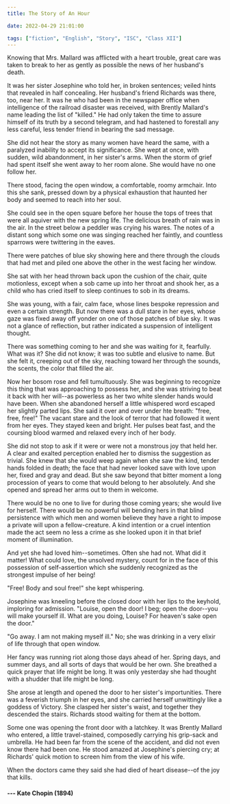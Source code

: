```yaml
---
title: The Story of An Hour

date: 2022-04-29 21:01:00

tags: ["fiction", "English", "Story", "ISC", "Class XII"]
---
```


Knowing that Mrs. Mallard was afflicted with a heart trouble, great care was taken to break to her as gently as possible the news of her husband's death.

It was her sister Josephine who told her, in broken sentences; veiled hints that revealed in half concealing. Her husband's friend Richards was there, too, near her. It was he who had been in the newspaper office when intelligence of the railroad disaster was received, with Brently Mallard's name leading the list of "killed." He had only taken the time to assure himself of its truth by a second telegram, and had hastened to forestall any less careful, less tender friend in bearing the sad message.

She did not hear the story as many women have heard the same, with a paralyzed inability to accept its significance. She wept at once, with sudden, wild abandonment, in her sister's arms. When the storm of grief had spent itself she went away to her room alone. She would have no one follow her.

There stood, facing the open window, a comfortable, roomy armchair. Into this she sank, pressed down by a physical exhaustion that haunted her body and seemed to reach into her soul.

She could see in the open square before her house the tops of trees that were all aquiver with the new spring life. The delicious breath of rain was in the air. In the street below a peddler was crying his wares. The notes of a distant song which some one was singing reached her faintly, and countless sparrows were twittering in the eaves.

There were patches of blue sky showing here and there through the clouds that had met and piled one above the other in the west facing her window.

She sat with her head thrown back upon the cushion of the chair, quite motionless, except when a sob came up into her throat and shook her, as a child who has cried itself to sleep continues to sob in its dreams.

She was young, with a fair, calm face, whose lines bespoke repression and even a certain strength. But now there was a dull stare in her eyes, whose gaze was fixed away off yonder on one of those patches of blue sky. It was not a glance of reflection, but rather indicated a suspension of intelligent thought.

There was something coming to her and she was waiting for it, fearfully. What was it? She did not know; it was too subtle and elusive to name. But she felt it, creeping out of the sky, reaching toward her through the sounds, the scents, the color that filled the air.

Now her bosom rose and fell tumultuously. She was beginning to recognize this thing that was approaching to possess her, and she was striving to beat it back with her will--as powerless as her two white slender hands would have been. When she abandoned herself a little whispered word escaped her slightly parted lips. She said it over and over under hte breath: "free, free, free!" The vacant stare and the look of terror that had followed it went from her eyes. They stayed keen and bright. Her pulses beat fast, and the coursing blood warmed and relaxed every inch of her body.

She did not stop to ask if it were or were not a monstrous joy that held her. A clear and exalted perception enabled her to dismiss the suggestion as trivial. She knew that she would weep again when she saw the kind, tender hands folded in death; the face that had never looked save with love upon her, fixed and gray and dead. But she saw beyond that bitter moment a long procession of years to come that would belong to her absolutely. And she opened and spread her arms out to them in welcome.

There would be no one to live for during those coming years; she would live for herself. There would be no powerful will bending hers in that blind persistence with which men and women believe they have a right to impose a private will upon a fellow-creature. A kind intention or a cruel intention made the act seem no less a crime as she looked upon it in that brief moment of illumination.

And yet she had loved him--sometimes. Often she had not. What did it matter! What could love, the unsolved mystery, count for in the face of this possession of self-assertion which she suddenly recognized as the strongest impulse of her being!

"Free! Body and soul free!" she kept whispering.

Josephine was kneeling before the closed door with her lips to the keyhold, imploring for admission. "Louise, open the door! I beg; open the door--you will make yourself ill. What are you doing, Louise? For heaven's sake open the door."

"Go away. I am not making myself ill." No; she was drinking in a very elixir of life through that open window.

Her fancy was running riot along those days ahead of her. Spring days, and summer days, and all sorts of days that would be her own. She breathed a quick prayer that life might be long. It was only yesterday she had thought with a shudder that life might be long.

She arose at length and opened the door to her sister's importunities. There was a feverish triumph in her eyes, and she carried herself unwittingly like a goddess of Victory. She clasped her sister's waist, and together they descended the stairs. Richards stood waiting for them at the bottom.

Some one was opening the front door with a latchkey. It was Brently Mallard who entered, a little travel-stained, composedly carrying his grip-sack and umbrella. He had been far from the scene of the accident, and did not even know there had been one. He stood amazed at Josephine's piercing cry; at Richards' quick motion to screen him from the view of his wife.

When the doctors came they said she had died of heart disease--of the joy that kills.

#### --- Kate Chopin (1894)
